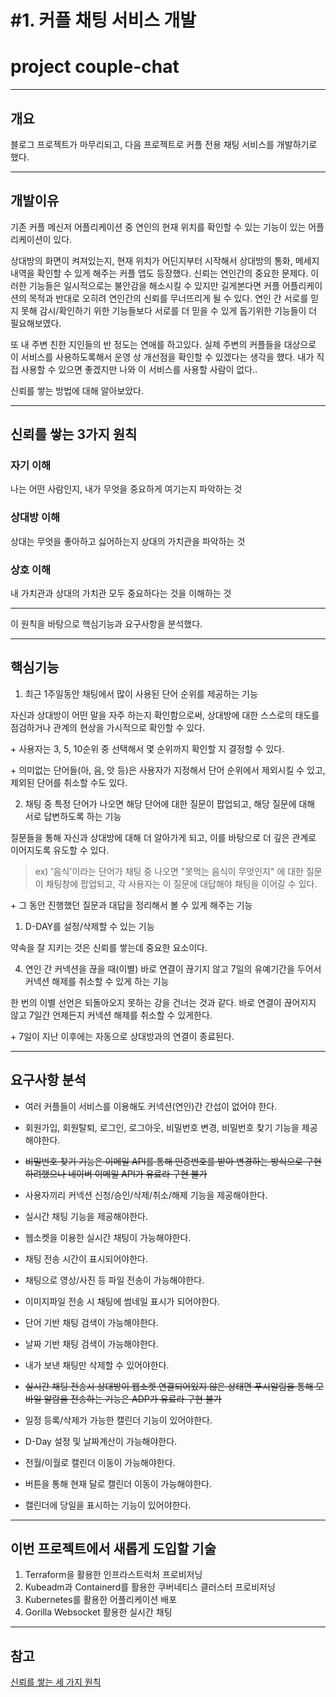 # #1. 커플 채팅 서비스 개발
# project couple-chat

---

## 개요

블로그 프로젝트가 마무리되고, 다음 프로젝트로 커플 전용 채팅 서비스를 개발하기로 했다. 

---

## 개발이유

기존 커플 메신저 어플리케이션 중 연인의 현재 위치를 확인할 수 있는 기능이 있는 어플리케이션이 있다.

상대방의 화면이 켜져있는지, 현재 위치가 어딘지부터 시작해서 상대방의 통화, 메세지 내역을 확인할 수 있게 해주는 커플 앱도 등장했다. 신뢰는 연인간의 중요한 문제다. 이러한 기능들은 일시적으로는 불안감을 해소시킬 수 있지만 길게본다면 커플 어플리케이션의 목적과 반대로 오히려 연인간의 신뢰를 무너뜨리게 될 수 있다. 연인 간 서로를 믿지 못해 감시/확인하기 위한 기능들보다 서로를 더 믿을 수 있게 돕기위한 기능들이 더 필요해보였다.

또 내 주변 친한 지인들의 반 정도는 연애를 하고있다. 실제 주변의 커플들을 대상으로 이 서비스를 사용하도록해서 운영 상 개선점을 확인할 수 있겠다는 생각을 했다. 내가 직접 사용할 수 있으면 좋겠지만 나와 이 서비스를 사용할 사람이 없다..

신뢰를 쌓는 방법에 대해 알아보았다.

---

## 신뢰를 쌓는 3가지 원칙

### 자기 이해

나는 어떤 사람인지, 내가 무엇을 중요하게 여기는지 파악하는 것

### 상대방 이해

상대는 무엇을 좋아하고 싫어하는지 상대의 가치관을 파악하는 것

### 상호 이해

내 가치관과 상대의 가치관 모두 중요하다는 것을 이해하는 것

---

이 원칙을 바탕으로 핵심기능과 요구사항을 분석했다.

---

## 핵심기능

1. 최근 1주일동안 채팅에서 많이 사용된 단어 순위를 제공하는 기능

자신과 상대방이 어떤 말을 자주 하는지 확인함으로써, 상대방에 대한 스스로의 태도를 점검하거나 관계의 현상을 가시적으로 확인할 수 있다.

\+ 사용자는 3, 5, 10순위 중 선택해서 몇 순위까지 확인할 지 결정할 수 있다.

\+ 의미없는 단어들(아, 음, 앗 등)은 사용자가 지정해서 단어 순위에서 제외시킬 수 있고, 제외된 단어를 취소할 수도 있다.

   
2. 채팅 중 특정 단어가 나오면 해당 단어에 대한 질문이 팝업되고, 해당 질문에 대해 서로 답변하도록 하는 기능

질문들을 통해 자신과 상대방에 대해 더 알아가게 되고, 이를 바탕으로 더 깊은 관계로 이어지도록 유도할 수 있다.

> ex) '음식'이라는 단어가 채팅 중 나오면 "못먹는 음식이 무엇인지" 에 대한 질문이 채팅창에 팝업되고, 각 사용자는 이 질문에 대답해야 채팅을 이어갈 수 있다.

\+ 그 동안 진행했던 질문과 대답을 정리해서 볼 수 있게 해주는 기능

1. D-DAY를 설정/삭제할 수 있는 기능

약속을 잘 지키는 것은 신뢰를 쌓는데 중요한 요소이다.

4. 연인 간 커넥션을 끊을 때(이별) 바로 연결이 끊기지 않고 7일의 유예기간을 두어서 커넥션 해제를 취소할 수 있게 하는 기능

한 번의 이별 선언은 되돌아오지 못하는 강을 건너는 것과 같다. 바로 연결이 끊어지지 않고 7일간 언제든지 커넥션 해제를 취소할 수 있게한다.

\+ 7일이 지난 이후에는 자동으로 상대방과의 연결이 종료된다.

---

## 요구사항 분석

* 여러 커플들이 서비스를 이용해도 커넥션(연인)간 간섭이 없어야 한다.

* 회원가입, 회원탈퇴, 로그인, 로그아웃, 비밀번호 변경, 비밀번호 찾기 기능을 제공해야한다.

* ~~비밀번호 찾기 기능은 이메일 API를 통해 인증번호를 받아 변경하는 방식으로 구현하려했으나 네이버 이메일 API가 유료라 구현 불가~~

* 사용자끼리 커넥션 신청/승인/삭제/취소/해제 기능을 제공해야한다.

* 실시간 채팅 기능을 제공해야한다.

* 웹소켓을 이용한 실시간 채팅이 가능해야한다.

* 채팅 전송 시간이 표시되어야한다.

* 채팅으로 영상/사진 등 파일 전송이 가능해야한다.

* 이미지파일 전송 시 채팅에 썸네일 표시가 되어야한다.

* 단어 기반 채팅 검색이 가능해야한다.

* 날짜 기반 채팅 검색이 가능해야한다.

* 내가 보낸 채팅만 삭제할 수 있어야한다.
  
* ~~실시간 채팅 전송시 상대방이 웹소켓 연결되어있지 않은 상태면 푸시알림을 통해 모바일 알람을 전송하는 기능은 ADP가 유료라 구현 불가~~

* 일정 등록/삭제가 가능한 캘린더 기능이 있어야한다.

* D-Day 설정 및 날짜계산이 가능해야한다.
  
* 전월/이월로 캘린더 이동이 가능해야한다.

* 버튼을 통해 현재 달로 캘린더 이동이 가능해야한다.

* 캘린더에 당일을 표시하는 기능이 있어야한다.

---

## 이번 프로젝트에서 새롭게 도입할 기술

1. Terraform을 활용한 인프라스트럭처 프로비저닝
2. Kubeadm과 Containerd를 활용한 쿠버네티스 클러스터 프로비저닝
3. Kubernetes를 활용한 어플리케이션 배포
4. Gorilla Websocket 활용한 실시간 채팅

---

## 참고

[신뢰를 쌓는 세 가지 원칙](https://post.naver.com/viewer/postView.nhn?volumeNo=30365635&memberNo=253010)